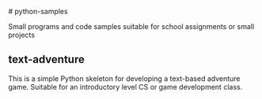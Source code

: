 ﻿﻿# python-samplesSmall programs and code samples suitable for school assignments or small projects## text-adventureThis is a simple Python skeleton for developing a text-based adventure game. Suitable for an introductory level CS or game development class.